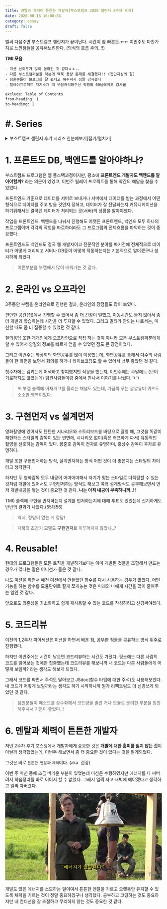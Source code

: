 ```yaml
---
title: 멘탈과 체력이 튼튼한 개발자[부스트캠프 2020 챌린지 3주차 후기]
date: 2020-08-16 16:08:83
category: essay
draft: false
---
```


벌써 다음주면 부스트캠프 챌린지가 끝이난다. 시간이 참 빠른듯.ㅠㅠ 이번주도 마찬가지로 느낀점들을 공유해보려한다. (의식의 흐름 주의..!!)

**TMI 모음**

```
- 미션 난이도가 많이 올라간 것 같다ㅎㅎ..
- 다른 부스트캠퍼분들 덕분에 맥북 용량 문제를 해결했다!! (집단지성의 힘)
- 팀원분들이 블로그를 잘 봤다고 해주셔서 정말 감사했다
- 릴레이프로젝트 자기소개 때 웃음캐리해주신 익명의 00님에게도 감사를
```

```toc
exclude: Table of Contents
from-heading: 1
to-heading: 1
```

# \#. Series

<details>
<summary>부스트캠프 챌린지 후기 시리즈 한눈에보기[접기/펼치기]</summary>
<div markdown="1">

- [1. 꾸준히 성장할 수 있는 개발자 [부스트캠프 2020 챌린지 1주차 후기]](https://taeny.dev/essay/boostcamp-challenge-1/)

- [2. 적극적이지만 말랑말랑한 개발자 [부스트캠프 2020 챌린지 2주차 후기]](https://taeny.dev/essay/boostcapm-challenge-2/)

- [3. 멘탈과 체력이 튼튼한 개발자[부스트캠프 2020 챌린지 3주차 후기]](https://taeny.dev/essay/boostcamp-challenge-3/)

</div>
</details>

# 1. 프론트도 DB, 백엔드를 알아야하나?

부스트캠프 프로그램은 웹 풀스택과정이지만, 평소에 **프론트엔드 개발자도 백엔드를 알아야할까?** 라는 의문이 있었고, 이번주 릴레이 프로젝트를 통해 약간의 해답을 찾을 수 있었다.

프론트엔드 기준으로 데이터를 서버로 보내거나 서버에서 데이터를 받는 과정에서 어떤 형식으로 데이터를 주고 받을 것인지 정하고, 데이터가 잘 전달되는지 커뮤니케이션을 하기위해서는 결국엔 데이터가 처리되는 곳(서버)의 상황을 알아야했다.

작업을 프론트엔드, 백엔드를 나눠서 진행해도 어쨋든 프론트엔드, 백엔드 모두 하나의 프로그램이며 각각의 작업을 따로하더라도 그 프로그램의 전체흐름을 파악하는 것이 중요했다.

프론트엔드도 백엔드도 결국 웹 개발자이고 전문적인 분야를 파기전에 전체적으로 데이터가 어떻게 처리되고 서버나 DB등이 어떻게 작동하는지는 기본적으로 알야겠구나 생각하게 되었다.

> 이런부분을 부캠에서 많이 배워가는 것 같다.

# 2. 온라인 vs 오프라인

3주동안 부캠을 온라인으로 진행한 결과, 온라인의 장점들도 많이 보였다.

편안한 공간(집)에서 진행할 수 있어서 좀 더 긴장이 덜했고, 이동시간도 들지 않아서 좀 더 개발과 학습하는데 시간을 더 투자할 수 있었다. 그리고 멀티가 안되는 나로서는, 미션할 때도 좀 더 집중할 수 있었던 것 같다.

질의응답 또한 개개인에게 오프라인으로 직접 하는 것이 아니라 모든 부스트캠퍼분에게 할 수 있어서 양질의 정보를 빠르게 얻을 수 있었던 점도 큰 장점이었다.

그리고 이번주는 화상회의 화면공유를 많이 이용했는데, 화면공유를 통해서 다수의 사람들이 한 화면을 보면서 회의를 하거나 라이브코딩도 할 수 있어서 너무 좋았던 것 같다.

첫주차에는 캠키는게 어색하고 창피했지만 적응을 했는지, 이번주에는 주말에도 (모이기로하지도 않았는데) 팀원사람들이랑 줌에서 만나서 이야기를 나눴다.ㅋㅋ

> 또 부캠 슬랙에 아재개그를 올리는 채널도 있는데, 가끔씩 푸는 깔깔유머 퀴즈도 소소한 행복이었다.

# 3. 구현먼저 vs 설계먼저

영화촬영에 있어서도 탄탄한 시나리오와 스토리보드를 바탕으로 촬영 때, 그것을 똑같이 재현하는 스타일의 감독이 있는 반면에, 시나리오 없이(혹은 러프하게 짜서) 유동적인 촬영을 선호하는 감독이 있다. 봉준호 감독이 전자로 유명하며, 홍상수 감독이 후자로 유명하다.

개발 또한 구현먼저하는 방식, 설계먼저하는 방식 어떤 것이 더 좋은지는 스타일의 차이라고 생각한다.

하지만 두 영화감독 모두 내공이 어마어마해서 자기가 맞는 스타일로 디렉팅할 수 있는 것처럼 개발에 있어서도 구현먼저하는 방식도 해보고 여러 설계방식도 공부해보면서 먼저 개발내공을 쌓는 것이 중요한 것 같다. **나는 아직 내공이 부족하니까..!!**

TMI) 슬랙에 구현을 먼저하는지 설계를 먼저하는지에 대해 투표도 있었는데 신기하게도 반반의 결과가 나왔다.(55대56)

> 역시, 정답이 없는 게 정답!

> 페북의 초창기 모델도 **구현먼저**로 이루어지지 않았나..?

# 4. Reusable!

현대의 프로그램들은 모든 로직을 개발하기보다는 이미 개발된 것들을 조합해서 만드는 경우가 많다는 말은 어디선가 들은 것 같다.

나도 미션을 하면서 예전 미션에서 만들었던 함수를 다시 사용하는 경우가 많았다. 어떤 기능을 하는 함수를 모듈단위로 잘게 쪼개놓는 것은 미래의 나에게 시간을 많이 줄여주는 일인 것 같다.

앞으로도 의존성을 최소화하고 쉽게 재사용할 수 있는 코드를 작성하려고 신경써야겠다.

# 5. 코드리뷰

이전의 1,2주차 피어세션은 미션을 하면서 배운 점, 공부한 점들을 공유하는 방식 위주로 진행했다.

하지만 이번주에는 시간이 남으면 코드리뷰하는 시간도 가졌다. 평소에는 다른 사람의 코드를 읽어보는 것에만 집중했는데 코드리뷰를 해보니까 내 코드는 다른 사람들에게 어떻게 보일까? 라는 생각도 해보게 되었다.

그래서 코드를 짜면서 주석도 달아보고 JSdoc(함수 타입에 대한 주석)도 사용해보았다. 내 코드가 어떻게 보일까라는 생각도 하기 시작하니까 뭔가 리팩토링도 더 신경쓰게 되었던 것 같다.

> 팀원분들이 메소드를 상수화해서 코드량을 줄인 거나 모듈로 분리한 부분을 칭찬해주셔서 기분이 좋았다..!

# 6. 멘탈과 체력이 튼튼한 개발자

저번 2주차 후기 포스팅에서 개발자에게 중요한 것은 **개발에 대한 흥미를 잃지 않는 것**이 아닐까 생각했었는데, 이번주 해보면서 좀 더 중요한 것이 있다는 것을 알게되었다.

그것은 바로 `튼튼한 멘탈`과 `체력`이다. (aka. 건강)

이번 주 미션 중에 조금 버거운 부분이 있었는데 미션은 수행하였지만 에너지를 다 써버려서 학습정리를 바로 이어서 할 수 없었다. 그래서 일찍 자고 새벽에 해야겠다고 생각하고 일찍 자버렸다.

![](./images/energy.png)

개발도 많은 에너지를 소모하는 일이여서 튼튼한 멘탈을 기르고 오랫동안 유지할 수 있도록 체력을 기르는 것이 정말 중요하겠구나 생각했다. 공부하고 코딩하는 것도 중요하지만 내 컨디션을 잘 조절하고 무리하지 않는 것도 중요한 것 같다.

